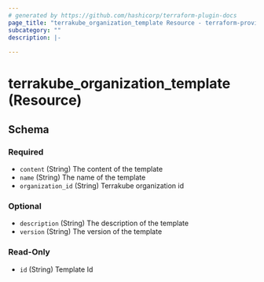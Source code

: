 ```yaml
---
# generated by https://github.com/hashicorp/terraform-plugin-docs
page_title: "terrakube_organization_template Resource - terraform-provider-terrakube"
subcategory: ""
description: |-
  
---
```


# terrakube_organization_template (Resource)





<!-- schema generated by tfplugindocs -->
## Schema

### Required

- `content` (String) The content of the template
- `name` (String) The name of the template
- `organization_id` (String) Terrakube organization id

### Optional

- `description` (String) The description of the template
- `version` (String) The version of the template

### Read-Only

- `id` (String) Template Id
